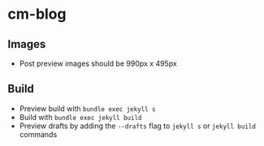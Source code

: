 # cm-blog

## Images

- Post preview images should be 990px x 495px

## Build

- Preview build with `bundle exec jekyll s`
- Build with `bundle exec jekyll build`
- Preview drafts by adding the `--drafts` flag to `jekyll s` or `jekyll build` commands
